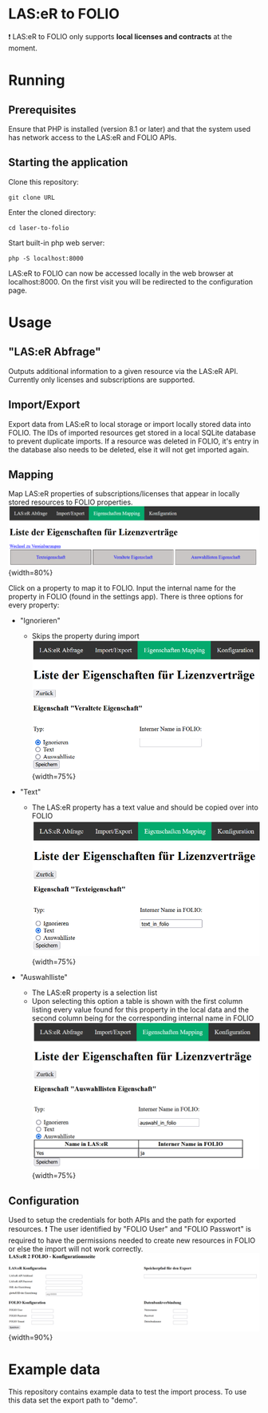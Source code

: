# LAS:eR to FOLIO

❗ LAS:eR to FOLIO only supports **local licenses and contracts** at the moment.
# Running

## Prerequisites
Ensure that PHP is installed (version 8.1 or later) and that the system used has network access to the LAS:eR and FOLIO APIs.

## Starting the application
Clone this repository:
```
git clone URL
```
Enter the cloned directory:
```
cd laser-to-folio
```
Start built-in php web server:
```
php -S localhost:8000
```
LAS:eR to FOLIO can now be accessed locally in the web browser at localhost:8000.
On the first visit you will be redirected to the configuration page.
# Usage
## "LAS:eR Abfrage"
Outputs additional information to a given resource via the LAS:eR API.
Currently only licenses and subscriptions are supported.

## Import/Export
Export data from LAS:eR to local storage or import locally stored data into FOLIO.
The IDs of imported resources get stored in a local SQLite database to prevent duplicate imports.
If a resource was deleted in FOLIO, it's entry in the database also needs to be deleted, else it will not get imported again.

## Mapping
Map LAS:eR properties of subscriptions/licenses that appear in locally stored resources to FOLIO properties.
![properties](docs/properties_license.png){width=80%}

Click on a property to map it to FOLIO.
Input the internal name for the property in FOLIO (found in the settings app).
There is three options for every property:
- "Ignorieren"
	- Skips the property during import
![ignore](docs/ignore_property.png){width=75%}

- "Text"
	- The LAS:eR property has a text value and should be copied over into FOLIO
![text](docs/text_property.png){width=75%}

- "Auswahlliste"
	- The LAS:eR property is a selection list
	- Upon selecting this option a table is shown with the first column listing every value found for this property in the local data and the second column being for the corresponding internal name in FOLIO
![selection list](docs/list_property.png){width=75%}

## Configuration
Used to setup the credentials for both APIs and the path for exported resources.
❗ The user identified by "FOLIO User" and "FOLIO Passwort" is required to have the permissions needed to create new resources in FOLIO or else the import will not work correctly.
![configuration](docs/config.png){width=90%}


# Example data
This repository contains example data to test the import process.
To use this data set the export path to "demo".
